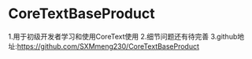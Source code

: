 # CoreTextBaseProduct
1.用于初级开发者学习和使用CoreText使用
2.细节问题还有待完善
3.github地址:https://github.com/SXMmeng230/CoreTextBaseProduct
